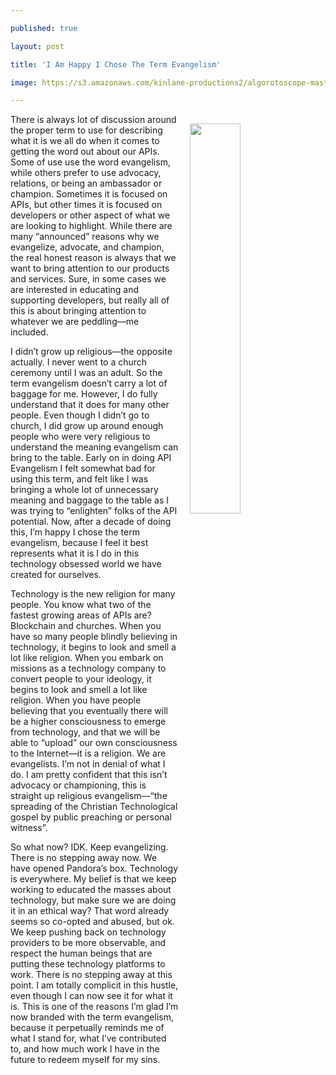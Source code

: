 ---
published: true
layout: post
title: 'I Am Happy I Chose The Term Evangelism'
image: https://s3.amazonaws.com/kinlane-productions2/algorotoscope-master/aws-s3-stories-ellis-island-nazi-poster.jpg
---
<p><img style="padding: 15px;" src="https://s3.amazonaws.com/kinlane-productions2/algorotoscope-master/aws-s3-stories-ellis-island-nazi-poster.jpg" alt="" width="40%" align="right" /></p>
<p class="p1">There is always lot of discussion around the proper term to use for describing what it is we all do when it comes to getting the word out about our APIs. Some of use use the word evangelism, while others prefer to use advocacy, relations, or being an ambassador or champion. Sometimes it is focused on APIs, but other times it is focused on developers or other aspect of what we are looking to highlight. While there are many &ldquo;announced&rdquo; reasons why we evangelize, advocate, and champion, the real honest reason is always that we want to bring attention to our products and services. Sure, in some cases we are interested in educating and supporting developers, but really all of this is about bringing attention to whatever we are peddling&mdash;me included.</p>
<p class="p1">I didn&rsquo;t grow up religious&mdash;the opposite actually. I never went to a church ceremony until I was an adult. So the term evangelism doesn&rsquo;t carry a lot of baggage for me. However, I do fully understand that it does for many other people. Even though I didn&rsquo;t go to church, I did grow up around enough people who were very religious to understand the meaning evangelism can bring to the table. Early on in doing API Evangelism I felt somewhat bad for using this term, and felt like I was bringing a whole lot of unnecessary meaning and baggage to the table as I was trying to &ldquo;enlighten&rdquo; folks of the API potential. Now, after a decade of doing this, I&rsquo;m happy I chose the term evangelism, because I feel it best represents what it is I do in this technology obsessed world we have created for ourselves.<span>&nbsp;</span></p>
<p class="p1">Technology is the new religion for many people. You know what two of the fastest growing areas of APIs are? Blockchain and churches. When you have so many people blindly believing in technology, it begins to look and smell a lot like religion. When you embark on missions as a technology company to convert people to your ideology, it begins to look and smell a lot like religion. When you have people believing that you eventually there will be a higher consciousness to emerge from technology, and that we will be able to &ldquo;upload&rdquo; our own consciousness to the Internet&mdash;it is a religion. We are evangelists. I&rsquo;m not in denial of what I do. I am pretty confident that this isn&rsquo;t advocacy or championing, this is straight up religious evangelism&mdash;&ldquo;the spreading of the Christian Technological gospel by public preaching or personal witness&rdquo;.</p>
<p class="p1">So what now? IDK. Keep evangelizing. There is no stepping away now. We have opened Pandora&rsquo;s box. Technology is everywhere. My belief is that we keep working to educated the masses about technology, but make sure we are doing it in an ethical way? That word already seems so co-opted and abused, but ok. We keep pushing back on technology providers to be more observable, and respect the human beings that are putting these technology platforms to work. There is no stepping away at this point. I am totally complicit in this hustle, even though I can now see it for what it is. This is one of the reasons I&rsquo;m glad I&rsquo;m now branded with the term evangelism, because it perpetually reminds me of what I stand for, what I&rsquo;ve contributed to, and how much work I have in the future to redeem myself for my sins.</p>
